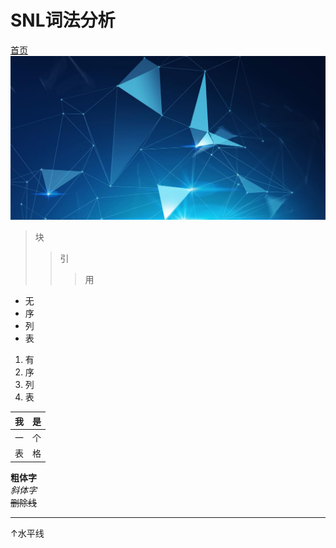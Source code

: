 # SNL词法分析
[首页](../README.md)
![image](https://github.com/2605532/EngLish1328/blob/main/snl/111.jpeg?raw=true)
> 块
> >引
> > >用
* 无
* 序
* 列
* 表
1. 有
2. 序
3. 列
4. 表

| 我  | 是 |
| ---------- | -----------|
| 一| 个|
| 表| 格|

**粗体字** <br>
_斜体字_   <br>
~~删除线~~   <br>


---------------
↑水平线
